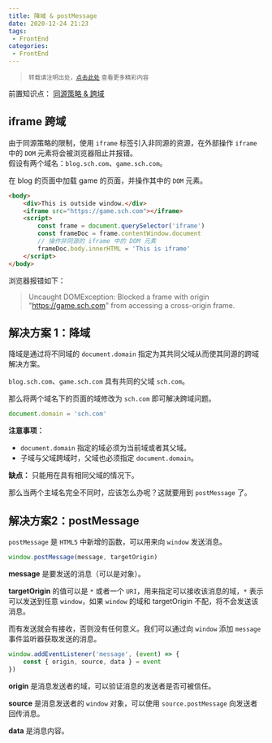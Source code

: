 ```yaml
---
title: 降域 & postMessage
date: 2020-12-24 21:23
tags:
 - FrontEnd
categories:
 - FrontEnd
---
```


> <small>转载请注明出处，[点击此处](https://shichaohui.github.io/) 查看更多精彩内容</small>

前置知识点： [同源策略 & 跨域](https://blog.csdn.net/u014165119/article/details/111355519)

## iframe 跨域

由于同源策略的限制，使用 `iframe` 标签引入非同源的资源，在外部操作 `iframe` 中的 `DOM` 元素将会被浏览器阻止并报错。  
假设有两个域名：`blog.sch.com`、`game.sch.com`。  

在 blog 的页面中加载 game 的页面，并操作其中的 `DOM` 元素。

```html
<body>
    <div>This is outside window.</div>
    <iframe src="https://game.sch.com"></iframe>
    <script>
        const frame = document.querySelector('iframe')
        const frameDoc = frame.contentWindow.document
        // 操作非同源的 iframe 中的 DOM 元素
        frameDoc.body.innerHTML = 'This is iframe'
    </script>
</body>
```

浏览器报错如下：

> Uncaught DOMException: Blocked a frame with origin "https://game.sch.com" from accessing a cross-origin frame.

## 解决方案 1：降域

降域是通过将不同域的 `document.domain` 指定为其共同父域从而使其同源的跨域解决方案。  

`blog.sch.com`、`game.sch.com` 具有共同的父域 `sch.com`。  

那么将两个域名下的页面的域修改为 `sch.com` 即可解决跨域问题。

```javascript
document.domain = 'sch.com'
```

**注意事项：**

* `document.domain` 指定的域必须为当前域或者其父域。
* 子域与父域跨域时，父域也必须指定 `document.domain`。

**缺点：** 只能用在具有相同父域的情况下。

那么当两个主域名完全不同时，应该怎么办呢？这就要用到 `postMessage` 了。

## 解决方案2：postMessage

`postMessage` 是 `HTML5` 中新增的函数，可以用来向 `window` 发送消息。

```javascript
window.postMessage(message, targetOrigin)
```

**message** 是要发送的消息（可以是对象）。  

**targetOrigin** 的值可以是 `*` 或者一个 `URI`，用来指定可以接收该消息的域，`*` 表示可以发送到任意 `window`，如果 `window` 的域和 targetOrigin 不配，将不会发送该消息。

而有发送就会有接收，否则没有任何意义。我们可以通过向 `window` 添加 `message` 事件监听器获取发送的消息。

```javascript
window.addEventListener('message', (event) => {
    const { origin, source, data } = event
})
```

**origin** 是消息发送者的域，可以验证消息的发送者是否可被信任。  

**source** 是消息发送者的 `window` 对象，可以使用 `source.postMessage` 向发送者回传消息。  

**data** 是消息内容。

